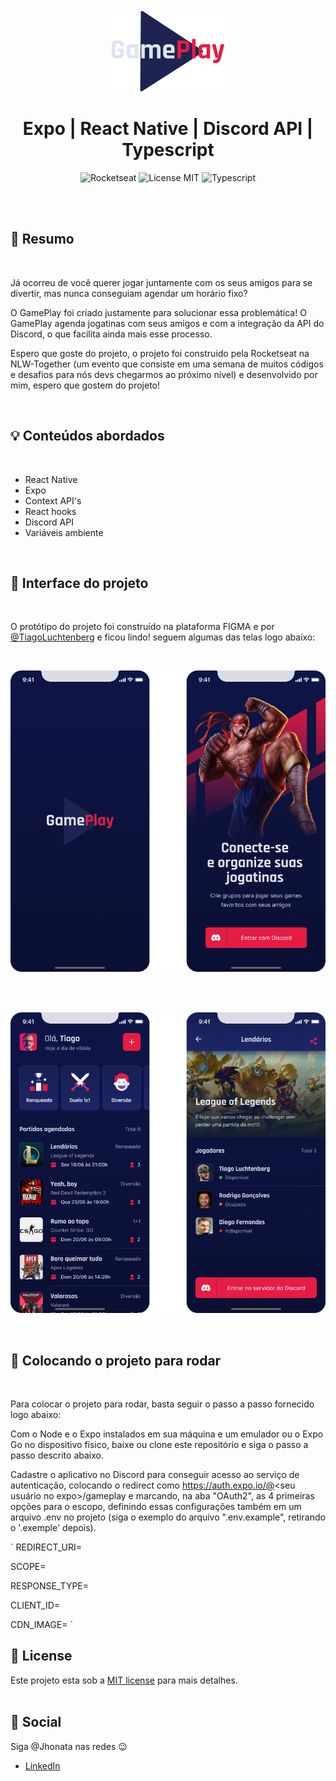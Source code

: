 <br />
<br />
<h1 align="center">
  <img alt="letmeask" src=".github/assets/gameplay-logo.png" width="180px" /> 
  <br />
  <br />
  Expo | React Native | Discord API | Typescript
</h1>

<p align="center">
  <img alt="Rocketseat" src="https://img.shields.io/badge/Created%20by%3A-Rocketseat-%236D5CCD" />
  <img alt="License MIT" src="https://img.shields.io/badge/License-MIT-%2398C611" />
  <img alt="Typescript" src="https://img.shields.io/badge/Main%20lenguage-Typescript-%232F74C0" /> <br />
</p> 
<br />
<br />

## :bookmark: Resumo
<br />

Já ocorreu de você querer jogar juntamente com os seus amigos para se divertir, mas nunca conseguiam agendar um horário fixo?

O GamePlay foi criado justamente para solucionar essa problemática! O GamePlay agenda jogatinas com seus amigos e com a integração da API do 
Discord, o que facilita ainda mais esse processo.

Espero que goste do projeto, o projeto foi construido pela Rocketseat na NLW-Together (um evento que consiste em uma semana de muitos códigos
e desafios para nós devs chegarmos ao próximo nível) e desenvolvido por mim, espero que gostem do projeto!

<br />

## :bulb: Conteúdos abordados
<br />

- React Native
- Expo
- Context API's
- React hooks
- Discord API
- Variáveis ambiente

<br />

## :eyes: Interface do projeto
<br />

O protótipo do projeto foi construído na plataforma FIGMA e por [@TiagoLuchtenberg](https://www.instagram.com/tiagoluchtenberg/) e ficou lindo! 
seguem algumas das telas logo abaixo:

<br />

<p align="center">
  <img alt="gameplay" src=".github/assets/gameplay-front.png" width="620px" /> 
</p>

<br />
<br />

<p align="center">
  <img alt="gameplay" src=".github/assets/gameplay-inside.png" width="620px" /> 
</p>

<br />


## :wrench: Colocando o projeto para rodar
<br />

Para colocar o projeto para rodar, basta seguir o passo a passo fornecido logo abaixo:

Com o Node e o Expo instalados em sua máquina e um emulador ou o Expo Go no dispositivo físico, baixe ou clone este repositório e siga o passo a passo descrito abaixo.

Cadastre o aplicativo no Discord para conseguir acesso ao serviço de autenticação, colocando o redirect como https://auth.expo.io/@<seu usuário no expo>/gameplay e marcando, na aba "OAuth2", as 4 primeiras opções para o escopo, definindo essas configurações também em um arquivo .env no projeto (siga o exemplo do arquivo ".env.example", retirando o '.exemple' depois).

`
REDIRECT_URI=

SCOPE=

RESPONSE_TYPE=

CLIENT_ID=

CDN_IMAGE=
`
<br />

## :memo: License

Este projeto esta sob a [MIT license](LICENSE) para mais detalhes.
<br />
<br />

## :wave: Social

Siga @Jhonata nas redes :wink:
<br />

- [LinkedIn](https://www.linkedin.com/in/jhonata-augusto-2301541b5/)

